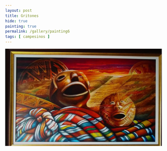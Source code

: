 ```yaml
---
layout: post
title: Gritones
hide: true
painting: true
permalink: /gallery/painting6
tags: [ campesinos ]
---
```


![painting1](/assets/img/paintings/drawing_6.jpeg)
